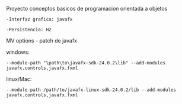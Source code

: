 Proyecto conceptos basicos de programacion orientada a objetos

    -Interfaz grafica: javafx
    
    -Persistencia: H2

MV options - patch de javafx 

windows:

    --module-path "\path\to\javafx-sdk-24.0.2\lib" --add-modules javafx.controls,javafx.fxml

linux/Mac:

    --module-path /path/to/javafx-linux-sdk-24.0.2/lib --add-modules javafx.controls,javafx.fxml

